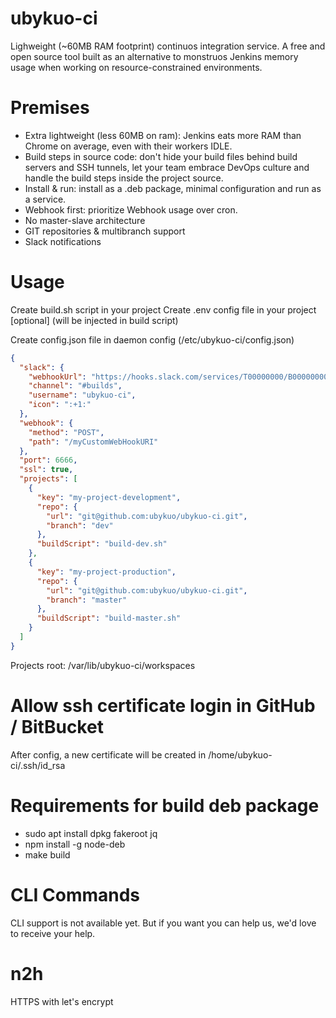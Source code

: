 ubykuo-ci
=========
Lighweight (~60MB RAM footprint) continuos integration service. A free and open source tool built as an alternative to monstruos Jenkins memory usage when working on resource-constrained environments.


Premises
========

 - Extra lightweight (less 60MB on ram): Jenkins eats more RAM than Chrome on average, even with their workers IDLE.
 - Build steps in source code: don't hide your build files behind build servers and SSH tunnels, let your team embrace DevOps culture and handle the build steps inside the project source.
 - Install & run: install as a .deb package, minimal configuration and run as a service.
 - Webhook first: prioritize Webhook usage over cron.
 - No master-slave architecture
 - GIT repositories & multibranch support
 - Slack notifications

Usage
=====
Create build.sh script in your project
Create .env config file in your project [optional] (will be injected in build script)

Create config.json file in daemon config (/etc/ubykuo-ci/config.json)

```json
{
  "slack": {
    "webhookUrl": "https://hooks.slack.com/services/T00000000/B00000000/XXXXXXXXXXXXXXXXXXXXXXXX",
    "channel": "#builds",
    "username": "ubykuo-ci",
    "icon": ":+1:"
  },
  "webhook": {
    "method": "POST",
    "path": "/myCustomWebHookURI"
  },
  "port": 6666,
  "ssl": true,
  "projects": [
    {
      "key": "my-project-development",
      "repo": {
        "url": "git@github.com:ubykuo/ubykuo-ci.git",
        "branch": "dev"
      },
      "buildScript": "build-dev.sh"
    },
    {
      "key": "my-project-production",
      "repo": {
        "url": "git@github.com:ubykuo/ubykuo-ci.git",
        "branch": "master"
      },
      "buildScript": "build-master.sh"
    }
  ]
}

```


Projects root: /var/lib/ubykuo-ci/workspaces

Allow ssh certificate login in GitHub / BitBucket
=================================================
After config, a new certificate will be created in /home/ubykuo-ci/.ssh/id_rsa

Requirements for build deb package
==================================
 - sudo apt install dpkg fakeroot jq
 - npm install -g node-deb
 - make build

CLI Commands
============
CLI support is not available yet. But if you want you can help us, we'd love to receive your help.

n2h
===
HTTPS with let's encrypt